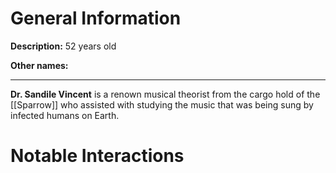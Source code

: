 # General Information
**Description:** 52 years old

**Other names:** 

---
**Dr. Sandile Vincent** is a renown musical theorist from the cargo hold of the [[Sparrow]] who assisted with studying the music that was being sung by infected humans on Earth.

# Notable Interactions
